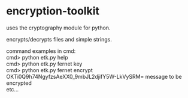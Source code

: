# encryption-toolkit

uses the cryptography module for python.

encrypts/decrypts files and simple strings.

command examples in cmd:<br>
cmd> python etk.py help<br>
cmd> python etk.py fernet key<br>
cmd> python etk.py fernet encrypt OKTi0Q9h74NgyfzsAeXX0_9mbJL2djifY5W-LkVySRM= message to be encrypted<br>
etc...
